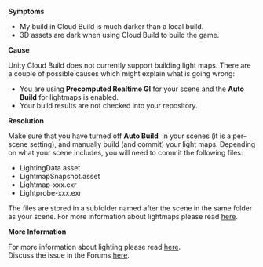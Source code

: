 
        

**Symptoms** 

*   My build in Cloud Build is much darker than a local build.
*   3D assets are dark when using Cloud Build to build the game.

**Cause** 

Unity Cloud Build does not currently support building light maps. There are a couple of possible causes which might explain what is going wrong:

*   You are using  **Precomputed Realtime GI**  for your scene and the  **Auto Build**  for lightmaps is enabled. 
*   Your build results are not checked into your repository. 

**Resolution** 

Make sure that you have turned off **Auto Build**  in your scenes (it is a per-scene setting), and manually build (and commit) your light maps. Depending on what your scene includes, you will need to commit the following files:

*   LightingData.asset
*   LightmapSnapshot.asset
*   Lightmap-xxx.exr
*   Lightprobe-xxx.exr

The files are stored in a subfolder named after the scene in the same folder as your scene. For more information about lightmaps please read [here](http://docs.unity3d.com/430/Documentation/Manual/Lightmapping.html). 

**More Information** 

For more information about lighting please read [here](https://unity3d.com/learn/tutorials/modules/beginner/graphics/lighting-and-rendering).   
Discuss the issue in the Forums [here](http://forum.unity3d.com/threads/cloud-build-scene-is-much-darker-than-unity-build.359490/). 

      